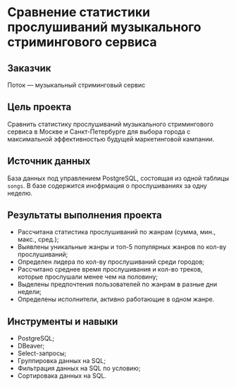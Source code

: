 # Сравнение статистики прослушиваний музыкального стримингового сервиса

## Заказчик 
Поток — музыкальный стриминговый сервис

## Цель проекта
Сравнить статистику прослушиваний музыкального стримингового сервиса в Москве и Санкт-Петербурге для выбора города с максимальной эффективностью будущей маркетинговой кампании.

## Источник данных
База данных под управлением PostgreSQL, состоящая из одной таблицы `songs`. В базе содержится инофрмация о прослушиваниях за одну неделю.

## Результаты выполнения проекта
- Рассчитана статистика прослушиваний по жанрам (сумма, мин., макс., сред.);
- Выявлены уникальные жанры и топ-5 популярных жанров по кол-ву прослушиваний;
- Определен лидера по кол-ву прослушиваний среди городов;
- Рассчитано среднее время прослушивания и кол-во треков, которые прослушали менее чем на половину;
- Выделены предпочтения пользователей по жанрам в разные дни недели;
- Определены исполнители, активно работающие в одном жанре.

## Инструменты и навыки
- PostgreSQL;
- DBeaver;
- Select-запросы;
- Группировка данных на SQL;
- Фильтрация данных на SQL по условию;
- Сортировака данных на SQL.
